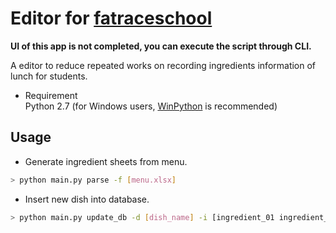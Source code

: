 # Editor for [fatraceschool][url_fatraceschool]
**UI of this app is not completed, you can execute the script through CLI.**

A editor to reduce repeated works on recording ingredients information of lunch for students.

* Requirement  
Python 2.7 (for Windows users, [WinPython][url_winpython] is recommended)


## Usage
* Generate ingredient sheets from menu.
```bash
> python main.py parse -f [menu.xlsx]
```

* Insert new dish into database.
```bash
> python main.py update_db -d [dish_name] -i [ingredient_01 ingredient_02 ...]
```

[url_fatraceschool]: https://fatraceschool.moe.gov.tw/ "fatraceschool"

[url_winpython]: https://sourceforge.net/projects/winpython/files/WinPython_2.7/2.7.10.3/ "WinPython 2.7"
